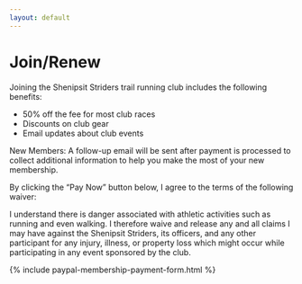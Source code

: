 ```yaml
---
layout: default
---
```


# Join/Renew

Joining the Shenipsit Striders trail running club includes the following benefits:
* 50% off the fee for most club races
* Discounts on club gear
* Email updates about club events

New Members: A follow-up email will be sent after payment is processed to collect additional information to help you make the most of your new membership.

By clicking the “Pay Now” button below, I agree to the terms of the following waiver:

<p class="text-dark bg-warning">I understand there is danger associated with athletic activities such as running and even walking. I therefore waive and
    release any and all claims I may have against the Shenipsit Striders, its officers, and any other participant for any
    injury, illness, or property loss which might occur while participating in any event sponsored by the club.</p>

{% include paypal-membership-payment-form.html %}